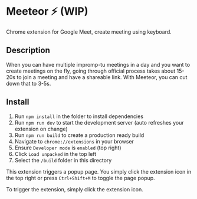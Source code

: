 # Meeteor ⚡️ (WIP)

Chrome extension for Google Meet, create meeting using keyboard.

## Description
When you can have multiple impromp-tu meetings in a day and you
want to create meetings on the fly, going through official process takes about 15-20s to join a meeting and have a shareable link. With Meeteor, you can cut down that to 3-5s.


## Install

1. Run `npm install` in the folder to install dependencies
2. Run `npm run dev` to start the development server (auto refreshes your extension on change)
3. Run `npm run build` to create a production ready build
4. Navigate to `chrome://extensions` in your browser
5. Ensure `Developer mode` is `enabled` (top right)
6. Click `Load unpacked` in the top left
7. Select the `/build` folder in this directory

This extension triggers a popup page. You simply click the extension icon in the top right or press `Ctrl+Shift+M` to toggle the page popup.

To trigger the extension, simply click the extension icon.